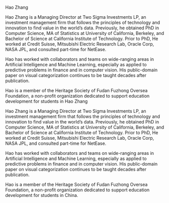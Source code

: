 Hao Zhang

Hao Zhang is a Managing Director at Two Sigma Investments LP, an investment management firm that follows the principles of technology and innovation to find value in the world’s data. Previously, he obtained PhD in Computer Science, MA of Statistics at University of California, Berkeley, and Bachelor of Science at California Institute of Technology. Prior to PhD, He worked at Credit Suisse, Mitsubishi Electric Research Lab, Oracle Corp, NASA JPL, and consulted part-time for NetEase. 

Hao has worked with collaborators and teams on wide-ranging areas in Artificial Intelligence and Machine Learning, especially as applied to predictive problems in finance and in computer vision. His public-domain paper on visual categorization continues to be taught decades after publication.

Hao is a member of the Heritage Society of Fudan Fuzhong Oversea Foundation, a non-profit organization dedicated to support education development for students in Hao Zhang

Hao Zhang is a Managing Director at Two Sigma Investments LP, an investment management firm that follows the principles of technology and innovation to find value in the world’s data. Previously, he obtained PhD in Computer Science, MA of Statistics at University of California, Berkeley, and Bachelor of Science at California Institute of Technology. Prior to PhD, He worked at Credit Suisse, Mitsubishi Electric Research Lab, Oracle Corp, NASA JPL, and consulted part-time for NetEase. 

Hao has worked with collaborators and teams on wide-ranging areas in Artificial Intelligence and Machine Learning, especially as applied to predictive problems in finance and in computer vision. His public-domain paper on visual categorization continues to be taught decades after publication.

Hao is a member of the Heritage Society of Fudan Fuzhong Oversea Foundation, a non-profit organization dedicated to support education development for students in China.

